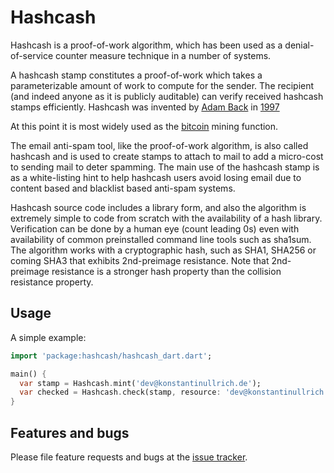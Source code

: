 # Hashcash
Hashcash is a proof-of-work algorithm, which has been used as a denial-of-service counter measure technique in a 
number of systems.

A hashcash stamp constitutes a proof-of-work which takes a parameterizable amount of work to compute for the sender. 
The recipient (and indeed anyone as it is publicly auditable) can verify received hashcash stamps efficiently. 
Hashcash was invented by [Adam Back][cypherspace] in [1997][papers]

At this point it is most widely used as the [bitcoin][bitcoin] mining function.

The email anti-spam tool, like the proof-of-work algorithm, is also called hashcash and is used to create stamps to 
attach to mail to add a micro-cost to sending mail to deter spamming. The main use of the hashcash stamp is as a 
white-listing hint to help hashcash users avoid losing email due to content based and blacklist based anti-spam systems.

Hashcash source code includes a library form, and also the algorithm is extremely simple to code from scratch with the 
availability of a hash library. Verification can be done by a human eye (count leading 0s) even with availability of 
common preinstalled command line tools such as sha1sum. The algorithm works with a cryptographic hash, such as SHA1, 
SHA256 or coming SHA3 that exhibits 2nd-preimage resistance. Note that 2nd-preimage resistance is a stronger hash 
property than the collision resistance property.


## Usage

A simple example:

```dart
import 'package:hashcash/hashcash_dart.dart';

main() {
  var stamp = Hashcash.mint('dev@konstantinullrich.de');
  var checked = Hashcash.check(stamp, resource: 'dev@konstantinullrich.de');
}
```

## Features and bugs

Please file feature requests and bugs at the [issue tracker][tracker].

[cypherspace]: http://www.cypherspace.org/adam/
[papers]: http://hashcash.org/papers/
[bitcoin]: https://bitcoin.it/
[tracker]: https://github.com/konstantinullrich/hashcash/issues
